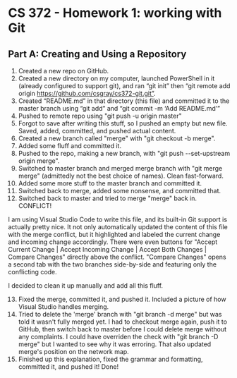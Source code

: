 # CS 372 - Homework 1: working with Git

## Part A: Creating and Using a Repository
1. Created a new repo on GitHub.
2. Created a new directory on my computer, launched PowerShell in it (already configured to support git), and ran “git init” then “git remote add origin https://github.com/csgray/cs372-git.git”.
3. Created “README.md” in that directory (this file) and committed it to the master branch using “git add” and “git commit -m ‘Add README.md’”
4. Pushed to remote repo using "git push -u origin master"
5. Forgot to save after writing this stuff, so I pushed an empty but new file. Saved, added, committed, and pushed actual content.
6. Created a new branch called "merge" with "git checkout -b merge".
7. Added some fluff and committed it.
8. Pushed to the repo, making a new branch, with "git push --set-upstream origin merge".
9. Switched to master branch and merged merge branch with "git merge merge" (admittedly not the best choice of names). Clean fast-forward.
10. Added some more stuff to the master branch and committed it.
11. Switched back to merge, added some nonsense, and committed that.
12. Switched back to master and tried to merge "merge" back in. CONFLICT!

I am using Visual Studio Code to write this file, and its built-in Git support is actually pretty nice. It not only automatically updated the content of this file with the merge conflict, but it highlighted and labeled the current change and incoming change accordingly. There were even buttons for "Accept Current Change | Accept Incoming Change | Accept Both Changes | Compare Changes" directly above the conflict. "Compare Changes" opens a second tab with the two branches side-by-side and featuring only the conflicting code.

I decided to clean it up manually and add all this fluff.

13. Fixed the merge, committed it, and pushed it. Included a picture of how Visual Studio handles merging. 
14. Tried to delete the 'merge' branch with "git branch -d merge" but was told it wasn't fully merged yet. I had to checkout merge again, push it to GitHub, then switch back to master before I could delete merge without any complaints. I could have overriden the check with "git branch -D merge" but I wanted to see why it was erroring. That also updated merge's position on the network map.
15. Finished up this explanation, fixed the grammar and formatting, committed it, and pushed it! Done!